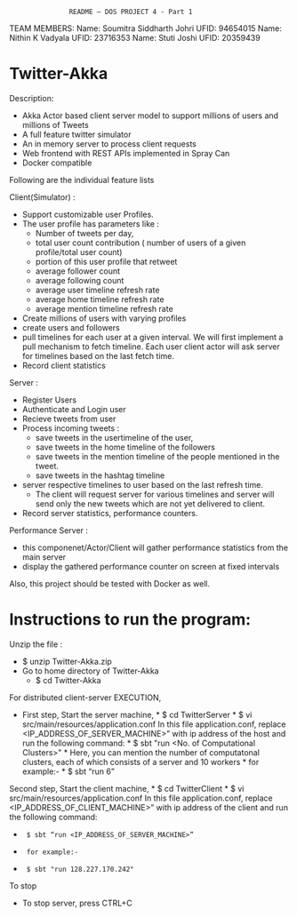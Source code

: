                    README – DOS PROJECT 4 - Part 1
TEAM MEMBERS: 
Name: Soumitra Siddharth Johri    UFID: 94654015
Name: Nithin K Vadyala            UFID: 23716353
Name: Stuti Joshi                 UFID: 20359439 

Twitter-Akka
============

Description:

 * Akka Actor based client server model to support millions of users and millions of Tweets
 * A full feature twitter simulator
 * An in memory server to process client requests
 * Web frontend with REST APIs implemented in Spray Can
 * Docker compatible
 
Following are the individual feature lists

Client(Simulator) :

 * Support customizable user Profiles.
 * The user profile has parameters like : 
    * Number of tweets per day, 
    * total user count contribution ( number of users of a given profile/total user count)
    * portion of this user profile that retweet
    * average follower count
    * average following count
    * average user timeline refresh rate 
    * average home timeline refresh rate
    * average mention timeline refresh rate
 * Create millions of users with varying profiles
 * create users and followers
 * pull timelines for each user at a given interval. We will first implement a pull mechanism to fetch timeline. Each user client actor will ask server for timelines based on the last fetch time. 
 * Record client statistics
 
Server :
 * Register Users
 * Authenticate and Login user
 * Recieve tweets from user
 * Process incoming tweets :
    * save tweets in the usertimeline of the user, 
    * save tweets in the home timeline of the followers
    * save tweets in the mention timeline of the people mentioned in the tweet.
    * save tweets in the hashtag timeline
 * server respective timelines to user based on the last refresh time.
    * The client will request server for various timelines and server will send only the new tweets which are not yet delivered to client. 
 * Record server statistics, performance counters. 
 
Performance Server :
 * this componenet/Actor/Client will gather performance statistics from the main server 
 * display the gathered performance counter on screen at fixed intervals
 
Also, this project should be tested with Docker as well. 


Instructions to run the program:
============

Unzip the file :
*  $ unzip Twitter-Akka.zip
*  Go to home directory of Twitter-Akka 
    *   $ cd Twitter-Akka

For distributed client-server EXECUTION, 
   *  First step, Start the server machine,
    *   $ cd TwitterServer
    *   $ vi src/main/resources/application.conf
  In this file application.conf, replace <IP_ADDRESS_OF_SERVER_MACHINE>” with ip address of the host and run the following command:
    *   $ sbt "run <No. of Computational Clusters>"
    * Here, you can mention the number of computatonal clusters, each of which consists of a server and 10 workers
    *  for example:- 
    * $ sbt “run 6”
          
  Second step, Start the client machine,
     *    $ cd TwitterClient
     *    $ vi src/main/resources/application.conf
  In this file application.conf, replace <IP_ADDRESS_OF_CLIENT_MACHINE>” with ip address of the client and run the following command:
   *      $ sbt “run <IP_ADDRESS_OF_SERVER_MACHINE>” 
   *      for example:-
   *      $ sbt "run 128.227.170.242"

  To stop 
 * To stop server, press CTRL+C
       